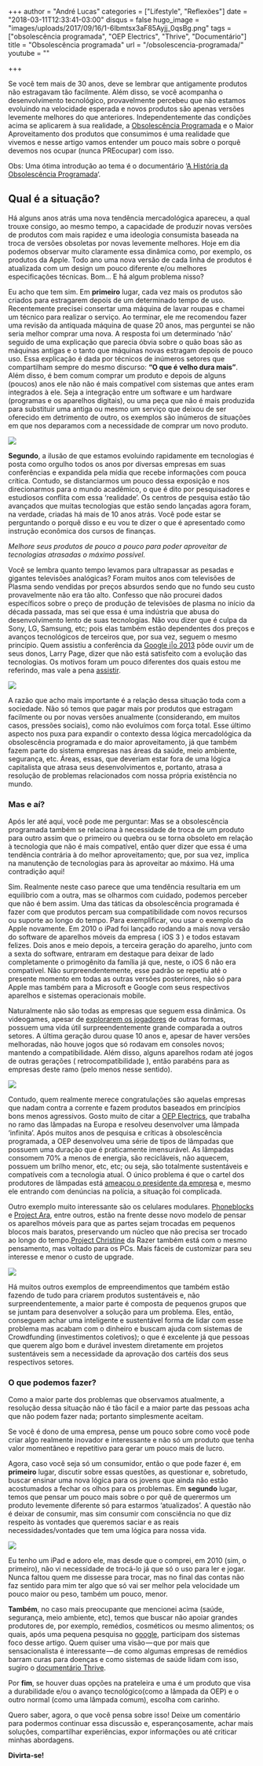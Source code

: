 +++
author = "André Lucas"
categories = ["Lifestyle", "Reflexões"]
date = "2018-03-11T12:33:41-03:00"
disqus = false
hugo_image = "images/uploads/2017/09/16/1-6Ibmtsx3aF85Ayjj_0qsBg.png"
tags = ["obsolescência programada", "OEP Electrics", "Thrive", "Documentário"]
title = "Obsolescência programada"
url = "/obsolescencia-programada/"
youtube = ""

+++
<div class="section-content">
<div class="section-inner sectionLayout--insetColumn">
<p>Se você tem mais de 30 anos, deve se lembrar que antigamente produtos não estragavam tão facilmente. Além disso, se você acompanha o desenvolvimento tecnológico, provavelmente percebeu que não estamos evoluindo na velocidade esperada e novos produtos são apenas versões levemente melhores do que anteriores. Independentemente das condições acima se aplicarem à sua realidade, a <a href="http://pt.wikipedia.org/wiki/Obsolesc%C3%AAncia_programada">Obsolescência Programada</a> e o Maior Aproveitamento dos produtos que consumimos é uma realidade que vivemos e nesse artigo vamos entender um pouco mais sobre o porquê devemos nos ocupar (nunca PREocupar) com isso.</p>
<p>Obs: Uma ótima introdução ao tema é o documentário ‘<a href="http://www.youtube.com/watch?v=CJjo4VVkyG8">A História da Obsolescência Programada</a>‘.</p>
<h2>Qual é a situação?</h2>
<p>Há alguns anos atrás uma nova tendência mercadológica apareceu, a qual trouxe consigo, ao mesmo tempo, a capacidade de produzir novas versões de produtos com mais rapidez e uma ideologia consumista baseada na troca de versões obsoletas por novas levemente melhores. Hoje em dia podemos observar muito claramente essa dinâmica como, por exemplo, os produtos da Apple. Todo ano uma nova versão de cada linha de produtos é atualizada com um design um pouco diferente e/ou melhores especificações técnicas. Bom… E há algum problema nisso?</p>
<p>Eu acho que tem sim. Em <strong>primeiro</strong> lugar, cada vez mais os produtos são criados para estragarem depois de um determinado tempo de uso. Recentemente precisei consertar uma máquina de lavar roupas e chamei um técnico para realizar o serviço. Ao terminar, ele me recomendou fazer uma revisão da antiquada máquina de quase 20 anos, mas perguntei se não seria melhor comprar uma nova. A resposta foi um determinado ‘não’ seguido de uma explicação que parecia óbvia sobre o quão boas são as máquinas antigas e o tanto que máquinas novas estragam depois de pouco uso. Essa explicação é dada por técnicos de inúmeros setores que compartilham sempre do mesmo discurso: <strong>“O que é velho dura mais”</strong>. Além disso, é bem comum comprar um produto e depois de alguns (poucos) anos ele não não é mais compatível com sistemas que antes eram integrados à ele. Seja a integração entre um software e um hardware (programas e os aparelhos digitais), ou uma peça que não é mais produzida para substituir uma antiga ou mesmo um serviço que deixou de ser oferecido em detrimento de outro, os exemplos são inúmeros de situações em que nos deparamos com a necessidade de comprar um novo produto.</p><img src="images/uploads/2017/09/16/1-_7NOOUasQSA2810u_SxCOA.jpeg" class=" forestry--none" style="float: none;">
<p><strong>Segundo</strong>, a ilusão de que estamos evoluindo rapidamente em tecnologias é posta como orgulho todos os anos por diversas empresas em suas conferências e expandida pela mídia que recebe informações com pouca crítica. Contudo, se distanciarmos um pouco dessa exposição e nos direcionarmos para o mundo acadêmico, o que é dito por pesquisadores e estudiosos conflita com essa ‘realidade’. Os centros de pesquisa estão tão avançados que muitas tecnologias que estão sendo lançadas agora foram, na verdade, criadas há mais de 10 anos atrás. Você pode estar se perguntando o porquê disso e eu vou te dizer o que é apresentado como instrução econômica dos cursos de finanças.</p>
<p><em>Melhore seus produtos de pouco a pouco para poder aproveitar de tecnologias atrasadas o máximo possível.</em></p>
<p>Você se lembra quanto tempo levamos para ultrapassar as pesadas e gigantes televisões analógicas? Foram muitos anos com televisões de Plasma sendo vendidas por preços absurdos sendo que no fundo seu custo provavelmente não era tão alto. Confesso que não procurei dados específicos sobre o preço de produção de televisões de plasma no início da década passada, mas sei que essa é uma indústria que abusa do desenvolvimento lento de suas tecnologias. Não vou dizer que é culpa da Sony, LG, Samsung, etc; pois elas também estão dependentes dos preços e avanços tecnológicos de terceiros que, por sua vez, seguem o mesmo princípio. Quem assistiu a conferência da <a href="http://gizmodo.uol.com.br/larry-page-google-io-2013/">Google i|o 2013</a> pôde ouvir um de seus donos, Larry Page, dizer que não está satisfeito com a evolução das tecnologias. Os motivos foram um pouco diferentes dos quais estou me referindo, mas vale a pena <a href="https://www.youtube.com/watch?v=AfK8h73bb-o">assistir</a>.</p><img src="images/uploads/2017/09/16/1-kJX4XaM_9toKmxHslcA4rA.jpeg" class=" forestry--none" style="float: none;">
<p>A razão que acho mais importante é a relação dessa situação toda com a sociedade. Não só temos que pagar mais por produtos que estragam facilmente ou por novas versões anualmente (considerando, em muitos casos, pressões sociais), como não evoluímos com força total. Esse último aspecto nos puxa para expandir o contexto dessa lógica mercadológica da obsolescência programada e do maior aproveitamento, já que também fazem parte do sistema empresas nas áreas da saúde, meio ambiente, segurança, etc. Áreas, essas, que deveriam estar fora de uma lógica capitalista que atrasa seus desenvolvimentos e, portanto, atrasa a resolução de problemas relacionados com nossa própria existência no mundo.</p>
<h3>Mas e&nbsp;aí?</h3>
<p>Após ler até aqui, você pode me perguntar: Mas se a obsolescência programada também se relaciona à necessidade de troca de um produto para outro assim que o primeiro ou quebra ou se torna obsoleto em relação à tecnologia que não é mais compatível, então quer dizer que essa é uma tendência contrária à do melhor aproveitamento; que, por sua vez, implica na manutenção de tecnologias para às aproveitar ao máximo. Há uma contradição aqui!</p>
<p>Sim. Realmente neste caso parece que uma tendência resultaria em um equilíbrio com a outra, mas se olharmos com cuidado, podemos perceber que não é bem assim. Uma das táticas da obsolescência programada é fazer com que produtos percam sua compatibilidade com novos recursos ou suporte ao longo do tempo. Para exemplificar, vou usar o exemplo da Apple novamente. Em 2010 o iPad foi lançado rodando a mais nova versão do software de aparelhos móveis da empresa ( iOS 3 ) e todos estavam felizes. Dois anos e meio depois, a terceira geração do aparelho, junto com a sexta do software, entraram em destaque para deixar de lado completamente o primogênito da família já que, neste, o iOS 6 não era compatível. Não surpreendentemente, esse padrão se repetiu até o presente momento em todas as outras versões posteriores, não só para Apple mas também para a Microsoft e Google com seus respectivos aparelhos e sistemas operacionais mobile.</p>
<p>Naturalmente não são todas as empresas que seguem essa dinâmica. Os videogames, apesar de&nbsp;<a href="http://www.gueime.com.br/por-que-os-estudios-fazem-de-dlc-de-primeiro-dia/">explorarem os jogadores</a> de outras formas, possuem uma vida útil surpreendentemente grande comparada a outros setores. A última geração durou quase 10 anos e, apesar de haver versões melhoradas, não houve jogos que só rodavam em consoles novos; mantendo a compatibilidade. Além disso, alguns aparelhos rodam até jogos de outras gerações ( retrocompatibilidade ), então parabéns para as empresas deste ramo (pelo menos nesse sentido).</p><img src="images/uploads/2017/09/16/1-6Ibmtsx3aF85Ayjj_0qsBg.png" class=" forestry--none" style="float: none;">
<p>Contudo, quem realmente merece congratulações são aquelas empresas que nadam contra a corrente e fazem produtos baseados em princípios bons menos agressivos. Gosto muito de citar a <a href="http://www.oepelectrics.es/">OEP Electrics</a>, que trabalha no ramo das lâmpadas na Europa e resolveu desenvolver uma lâmpada ‘infinita’. Após muitos anos de pesquisa e críticas à obsolescência programada, a OEP desenvolveu uma série de tipos de lâmpadas que possuem uma duração que é praticamente imensurável. As lâmpadas consomem 70% a menos de energia, são recicláveis, não aquecem, possuem um brilho menor, etc, etc; ou seja, são totalmente sustentáveis e compatíveis com a tecnologia atual. O único problema é que o cartel dos produtores de lâmpadas está <a href="http://forum.outerspace.terra.com.br/index.php?threads%2Fespanhol-%C3%A9-amea%C3%A7ado-de-morte-por-criar-l%C3%A2mpada-que-n%C3%A3o-queima.332943%2F">ameaçou o presidente da empresa</a> e, mesmo ele entrando com denúncias na polícia, a situação foi complicada.</p>
<p>Outro exemplo muito interessante são os celulares modulares. <a href="https://phonebloks.com/en">Phoneblocks</a> e <a href="http://www.projectara.com/">Project Ara</a>, entre outros, estão na frente desse novo modelo de pensar os aparelhos móveis para que as partes sejam trocadas em pequenos blocos mais baratos, preservando um núcleo que não precisa ser trocado ao longo do tempo.<a href="http://www.razerzone.com/christine">Project Christine</a> da Razer também está com o mesmo pensamento, mas voltado para os PCs. Mais fáceis de customizar para seu interesse e menor o custo de upgrade.</p><img src="images/uploads/2017/09/16/1-EisgB6NzMIdYN-wXaU62XQ.png" class=" forestry--none" style="float: none;">
<p>Há muitos outros exemplos de empreendimentos que também estão fazendo de tudo para criarem produtos sustentáveis e, não surpreendentemente, a maior parte é composta de pequenos grupos que se juntam para desenvolver a solução para um problema. Eles, então, conseguem achar uma inteligente e sustentável forma de lidar com esse problema mas acabam com o dinheiro e buscam ajuda com sistemas de Crowdfunding (investimentos coletivos); o que é excelente já que pessoas que querem algo bom e durável investem diretamente em projetos sustentáveis sem a necessidade da aprovação dos cartéis dos seus respectivos setores.</p>
<h3>O que podemos&nbsp;fazer?</h3>
<p>Como a maior parte dos problemas que observamos atualmente, a resolução dessa situação não é tão fácil e a maior parte das pessoas acha que não podem fazer nada; portanto simplesmente aceitam.</p>
<p>Se você é dono de uma empresa, pense um pouco sobre como você pode criar algo realmente inovador e interessante e não só um produto que tenha valor momentâneo e repetitivo para gerar um pouco mais de lucro.</p>
<p>Agora, caso você seja só um consumidor, então o que pode fazer é, em <strong>primeiro</strong> lugar, discutir sobre essas questões, as questionar e, sobretudo, buscar ensinar uma nova lógica para os jovens que ainda não estão acostumados a fechar os olhos para os problemas. Em <strong>segundo</strong> lugar, temos que pensar um pouco mais sobre o por quê de querermos um produto levemente diferente só para estarmos ‘atualizados’. A questão não é deixar de consumir, mas sim consumir com consciência no que diz respeito às vontades que queremos saciar e as reais necessidades/vontades que tem uma lógica para nossa vida.</p><img src="images/uploads/2017/09/16/1-vBm2oNFCPffYNH_-Hf3qrQ.png" class=" forestry--none" style="float: none;">
<p>Eu tenho um iPad e adoro ele, mas desde que o comprei, em 2010 (sim, o primeiro), não vi necessidade de trocá-lo já que só o uso para ler e jogar. Nunca faltou quem me dissesse para trocar, mas no final das contas não faz sentido para mim ter algo que só vai ser melhor pela velocidade um pouco maior ou peso, também um pouco, menor.</p>
<p><strong>Também</strong>, no caso mais preocupante que mencionei acima (saúde, segurança, meio ambiente, etc), temos que buscar não apoiar grandes produtores de, por exemplo, remédios, cosméticos ou mesmo alimentos; os quais, após uma pequena pesquisa no <a href="http://google.com/">google</a>, participam dos sistemas foco desse artigo. Quem quiser uma visão — que por mais que sensacionalista é interessante — de como algumas empresas de remédios barram curas para doenças e como sistemas de saúde lidam com isso, sugiro o <a href="http://www.youtube.com/watch?v=lWeMEiZGoRc">documentário Thrive</a>.</p>
<p>Por <strong>fim</strong>, se houver duas opções na prateleira e uma é um produto que visa a durabilidade e/ou o avanço tecnológico(como a lâmpada da OEP) e o outro normal (como uma lâmpada comum), escolha com carinho.</p>
<p>Quero saber, agora, o que você pensa sobre isso! Deixe um comentário para podermos continuar essa discussão e, esperançosamente, achar mais soluções, compartilhar experiências, expor informações ou até criticar minhas abordagens.</p>
<p><strong>Divirta-se!</strong></p></div></div>